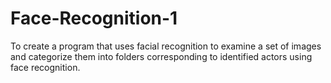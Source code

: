 # Face-Recognition-1
To create a program that uses facial recognition to examine a set of images and categorize them into folders corresponding to identified actors using face recognition.
